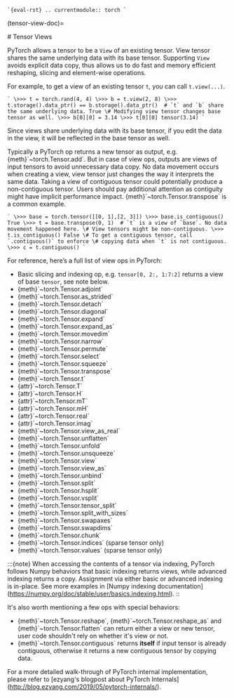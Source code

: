 `` `{eval-rst}
.. currentmodule:: torch
` ``

\(tensor-view-doc)=

\# Tensor Views

PyTorch allows a tensor to be a `View` of an existing tensor. View tensor shares the same underlying data
with its base tensor. Supporting `View` avoids explicit data copy, thus allows us to do fast and memory efficient
reshaping, slicing and element-wise operations.

For example, to get a view of an existing tensor `t`, you can call `t.view(...)`.

`` `
\>>> t = torch.rand(4, 4)
\>>> b = t.view(2, 8)
\>>> t.storage().data_ptr() == b.storage().data_ptr()  # `t` and `b` share the same underlying data.
True
\# Modifying view tensor changes base tensor as well.
\>>> b[0][0] = 3.14
\>>> t[0][0]
tensor(3.14)
` ``

Since views share underlying data with its base tensor, if you edit the data
in the view, it will be reflected in the base tensor as well.

Typically a PyTorch op returns a new tensor as output, e.g. \{meth}\`~torch.Tensor.add\`.
But in case of view ops, outputs are views of input tensors to avoid unnecessary data copy.
No data movement occurs when creating a view, view tensor just changes the way
it interprets the same data. Taking a view of contiguous tensor could potentially produce a non-contiguous tensor.
Users should pay additional attention as contiguity might have implicit performance impact.
\{meth}\`~torch.Tensor.transpose\` is a common example.

`` `
\>>> base = torch.tensor([[0, 1],[2, 3]])
\>>> base.is_contiguous()
True
\>>> t = base.transpose(0, 1)  # `t` is a view of `base`. No data movement happened here.
\# View tensors might be non-contiguous.
\>>> t.is_contiguous()
False
\# To get a contiguous tensor, call `.contiguous()` to enforce
\# copying data when `t` is not contiguous.
\>>> c = t.contiguous()
` ``

For reference, here’s a full list of view ops in PyTorch:

- Basic slicing and indexing op, e.g. `tensor[0, 2:, 1:7:2]` returns a view of base `tensor`, see note below.
- \{meth}\`~torch.Tensor.adjoint\`
- \{meth}\`~torch.Tensor.as_strided\`
- \{meth}\`~torch.Tensor.detach\`
- \{meth}\`~torch.Tensor.diagonal\`
- \{meth}\`~torch.Tensor.expand\`
- \{meth}\`~torch.Tensor.expand_as\`
- \{meth}\`~torch.Tensor.movedim\`
- \{meth}\`~torch.Tensor.narrow\`
- \{meth}\`~torch.Tensor.permute\`
- \{meth}\`~torch.Tensor.select\`
- \{meth}\`~torch.Tensor.squeeze\`
- \{meth}\`~torch.Tensor.transpose\`
- \{meth}\`~torch.Tensor.t\`
- \{attr}\`~torch.Tensor.T\`
- \{attr}\`~torch.Tensor.H\`
- \{attr}\`~torch.Tensor.mT\`
- \{attr}\`~torch.Tensor.mH\`
- \{attr}\`~torch.Tensor.real\`
- \{attr}\`~torch.Tensor.imag\`
- \{meth}\`~torch.Tensor.view_as_real\`
- \{meth}\`~torch.Tensor.unflatten\`
- \{meth}\`~torch.Tensor.unfold\`
- \{meth}\`~torch.Tensor.unsqueeze\`
- \{meth}\`~torch.Tensor.view\`
- \{meth}\`~torch.Tensor.view_as\`
- \{meth}\`~torch.Tensor.unbind\`
- \{meth}\`~torch.Tensor.split\`
- \{meth}\`~torch.Tensor.hsplit\`
- \{meth}\`~torch.Tensor.vsplit\`
- \{meth}\`~torch.Tensor.tensor_split\`
- \{meth}\`~torch.Tensor.split_with_sizes\`
- \{meth}\`~torch.Tensor.swapaxes\`
- \{meth}\`~torch.Tensor.swapdims\`
- \{meth}\`~torch.Tensor.chunk\`
- \{meth}\`~torch.Tensor.indices\` (sparse tensor only)
- \{meth}\`~torch.Tensor.values\` (sparse tensor only)

\:::\{note}
When accessing the contents of a tensor via indexing, PyTorch follows Numpy behaviors
that basic indexing returns views, while advanced indexing returns a copy.
Assignment via either basic or advanced indexing is in-place. See more examples in
\[Numpy indexing documentation\](<https://numpy.org/doc/stable/user/basics.indexing.html>).
\::

It's also worth mentioning a few ops with special behaviors:

- \{meth}\`~torch.Tensor.reshape\`, \{meth}\`~torch.Tensor.reshape_as\` and \{meth}\`~torch.Tensor.flatten\` can return either a view or new tensor, user code shouldn't rely on whether it's view or not.
- \{meth}\`~torch.Tensor.contiguous\` returns **itself** if input tensor is already contiguous, otherwise it returns a new contiguous tensor by copying data.

For a more detailed walk-through of PyTorch internal implementation,
please refer to \[ezyang's blogpost about PyTorch Internals\](<http://blog.ezyang.com/2019/05/pytorch-internals/>).
